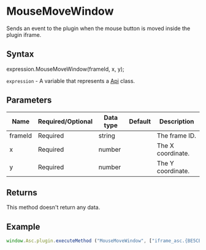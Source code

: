 # MouseMoveWindow

Sends an event to the plugin when the mouse button is moved inside the plugin iframe.

## Syntax

expression.MouseMoveWindow(frameId, x, y);

`expression` - A variable that represents a [Api](../Api.md) class.

## Parameters

| **Name** | **Required/Optional** | **Data type** | **Default** | **Description** |
| ------------- | ------------- | ------------- | ------------- | ------------- |
| frameId | Required | string |  | The frame ID. |
| x | Required | number |  | The X coordinate. |
| y | Required | number |  | The Y coordinate. |

## Returns

This method doesn't return any data.

## Example

```javascript
window.Asc.plugin.executeMethod ("MouseMoveWindow", ["iframe_asc.{BE5CBF95-C0AD-4842-B157-AC40FEDD9841}", 70, 40]);
```
